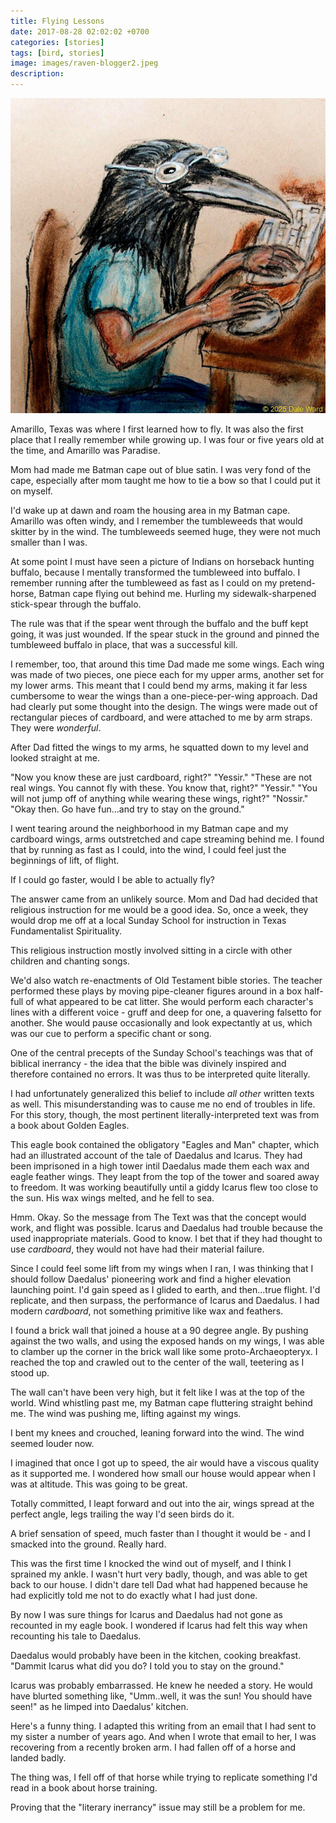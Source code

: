 ```yaml
---
title: Flying Lessons
date: 2017-08-28 02:02:02 +0700
categories: [stories]
tags: [bird, stories]
image: images/raven-blogger2.jpeg
description: 
---
```

![picture](images/raven-blogger2.jpeg)

Amarillo, Texas was where I first learned how to fly. It was also the first place that I really remember while growing up. I was four or five years old at the time, and Amarillo was Paradise.

Mom had made me Batman cape out of blue satin. I was very fond of the cape, especially after mom taught me how to tie a bow so that I could put it on myself. 

I'd wake up at dawn and roam the housing area in my Batman cape. Amarillo was often windy, and I remember the tumbleweeds that would skitter by in the wind. The tumbleweeds seemed huge, they were not much smaller than I was.

At some point I must have seen a picture of Indians on horseback hunting buffalo, because I mentally transformed the tumbleweed into buffalo.  I remember running after the tumbleweed as fast as I could on my pretend-horse, Batman cape flying out behind me. Hurling my sidewalk-sharpened stick-spear through the buffalo.

The rule was that if the spear went through the buffalo and the buff kept going, it was just wounded. If the spear stuck in the ground and pinned the tumbleweed buffalo in place, that was a successful kill.

I remember, too, that around this time Dad made me some wings. Each wing was made of two pieces, one piece each for my upper arms, another set for my lower arms. This meant that I could bend my arms, making it far less cumbersome to wear the wings than a one-piece-per-wing approach. Dad had clearly put some thought into the design.  The wings were made out of rectangular pieces of cardboard, and were attached to me by arm straps. They were *wonderful*.

After Dad fitted the wings to my arms, he squatted down to my level and looked straight at me.

"Now you know these are just cardboard, right?"
"Yessir."
"These are not real wings. You cannot fly with these. You know that, right?"
"Yessir."
"You will not jump off of anything while wearing these wings, right?"
"Nossir."  
"Okay then. Go have fun...and try to stay on the ground."

I went tearing around the neighborhood in my Batman cape and my cardboard wings, arms outstretched and cape streaming behind me. I found that by running as fast as I could, into the wind, I could feel just the beginnings of lift, of flight. 

If I could go faster, would I be able to actually fly?


The answer came from an unlikely source. Mom and Dad had decided that religious instruction for me would be a good idea. So, once a week, they would drop me off at a local Sunday School for instruction in Texas Fundamentalist Spirituality.

This religious instruction mostly involved sitting in a circle with other children and chanting songs. 

We'd also watch re-enactments of Old Testament bible stories. The teacher performed these plays by moving pipe-cleaner figures around in a box half-full of what appeared to be cat litter. She would perform each character's lines with a different voice - gruff and deep for one, a quavering falsetto for another. She would pause occasionally and look expectantly at us, which was our cue to perform a specific chant or song. 

One of the central precepts of the Sunday School's teachings was that of biblical inerrancy - the idea that the bible was divinely inspired and therefore contained no errors. It was thus to be interpreted quite literally.

I had unfortunately generalized this belief to include *all other* written texts as well. This misunderstanding was to cause me no end of troubles in life. For this story, though, the most pertinent literally-interpreted text was from a book about Golden Eagles.

This eagle book contained the obligatory "Eagles and Man" chapter, which had an illustrated account of the tale of Daedalus and Icarus. They had been imprisoned in a high tower intil Daedalus made them each wax and eagle feather wings.  They leapt from the top of the tower and soared away to freedom. It was working beautifully until a giddy Icarus flew too close to the sun. His wax wings melted, and he fell to sea.

Hmm. Okay. So the message from The Text was that the concept would work, and flight was possible. Icarus and Daedalus had trouble because the used inappropriate materials. Good to know. I bet that if they had thought to use *cardboard*, they would not have had their material failure.

Since I could feel some lift from my wings when I ran, I was thinking that I should follow Daedalus' pioneering work and find a higher elevation launching point. I'd gain speed as I glided to earth, and then...true flight. I'd replicate, and then surpass, the performance of Icarus and Daedalus. I had modern *cardboard*, not something primitive like wax and feathers. 

I found a brick wall that joined a house at a 90 degree angle. By pushing against the two walls, and using the exposed hands on my wings, I was able to clamber up the corner in the brick wall like some proto-Archaeopteryx. I reached the top and crawled out to the center of the wall, teetering as I stood up.

The wall can't have been very high, but it felt like I was at the top of the world. Wind whistling past me, my Batman cape fluttering straight behind me. The wind was pushing me, lifting against my wings.

I bent my knees and crouched, leaning forward into the wind. The wind seemed louder now. 

I imagined that once I got up to speed, the air would have a viscous quality as it supported me. I wondered how small our house would appear when I was at altitude. This was going to be great.

Totally committed, I leapt forward and out into the air, wings spread at the perfect angle, legs trailing the way I'd seen birds do it.

A brief sensation of speed, much faster than I thought it would be - and I smacked into the ground. Really hard.

This was the first time I knocked the wind out of myself, and I think I sprained my ankle. I wasn't hurt very badly, though, and was able to get back to our house. I didn't dare tell Dad what had happened because he had explicitly told me not to do exactly what I had just done.

By now I was sure things for Icarus and Daedalus had not gone as recounted in my eagle book. I wondered if Icarus had felt this way when recounting his tale to Daedalus.

Daedalus would probably have been in the kitchen, cooking breakfast. "Dammit Icarus what did you do? I told you to stay on the ground."

Icarus was probably embarrassed. He knew he needed a story. He would have blurted something like, "Umm..well, it was the sun! You should have seen!" as he limped into Daedalus' kitchen.

Here's a funny thing. I adapted this writing from an email that I had sent to my sister a number of years ago. And when I wrote that email to her, I was recovering from a recently broken arm.  I had fallen off of a horse and landed badly. 

The thing was, I fell off of that horse while trying to replicate something I'd read in a book about horse training.

Proving that the "literary inerrancy" issue may still be a problem for me.
